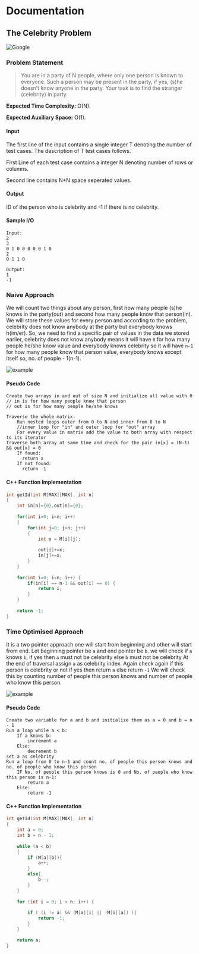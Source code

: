 # Documentation

## The Celebrity Problem

<img src="https://img.shields.io/badge/Asked in-Amazon | Fab.com | Flipkart | Google | Microsoft | One97 | United Health Group | Zoho-blue" alt="Google" />

### Problem Statement

> You are in a party of N people, where only one person is known to everyone. Such a person may be present in the party, if yes, (s)he doesn’t know anyone in the party. Your task is to find the stranger (celebrity) in party.

**Expected Time Complexity:** O(N).

**Expected Auxiliary Space:** O(1).

#### Input

The first line of the input contains a single integer T denoting the number of test cases. The description of T test cases follows.

First Line of each test case contains a integer N denoting number of rows or columns.

Second line contains N*N space seperated values.

#### Output

ID of the person who is celebrity and -1 if there is no celebrity.

#### Sample I/O
```
Input:
2
3
0 1 0 0 0 0 0 1 0
2
0 1 1 0

Output:
1
-1
```

### Naive Approach

We will count two things about any person, first how many people (s)he knows in the party(out) and second how many people know that person(in). We will store these values for every person and according to the problem, celebrity does not know anybody at the party but everybody knows h(im/er). So, we need to find a specific pair of values in the data we stored earlier, celebrity does not know anybody means it will have `0` for how many people he/she know value and everybody knows celebrity so it will have `n-1` for how many people know that person value, everybody knows except itself so, no. of people - 1(n-1).

<img src="https://pixan198.github.io/images/celebrity_problem.svg" alt="example" />

#### Pseudo Code
```
Create two arrays in and out of size N and initialize all value with 0
// in is for how many people know that person
// out is for how many people he/she knows

Traverse the whole matrix:
    Run nested loops outer from 0 to N and inner from 0 to N
    //inner loop for "in" and outer loop for "out" array
    For every value in matrix add the value to both array with respect to its iterator
Traverse both array at same time and check for the pair in[x] = (N-1) && out[x] = 0
    If found:
      return x
    If not found:
      return -1
```

#### C++ Function Implementation
```cpp
int getId(int M[MAX][MAX], int n)
{
    int in[n]={0},out[n]={0}; 
      
    for(int i=0; i<n; i++) 
    { 
        for(int j=0; j<n; j++) 
        { 
            int x = M[i][j]; 
              
            out[i]+=x; 
            in[j]+=x; 
        } 
    } 
      
    for(int i=0; i<n; i++) {
    	if(in[i] == n-1 && out[i] == 0) { 
        	return i;
    	}
    }
      
    return -1;
}
```

### Time Optimised Approach

It is a two pointer approach one will start from beginning and other will start from end.
Let beginning pointer be `a` and end pointer be `b`.
we will check if `a` knows `b`, if yes then `a` must not be celebrity else `b` must not be celebrity
At the end of traversal assign `a` as celebrity index.
Again check again if this person is celebrity or not if yes then return `a` else return `-1`
We will check this by counting number of people this person knows and number of people who know this person.

<img src="https://pixan198.github.io/images/opt_celebrity_problem.svg" alt="example" />

#### Pseudo Code
```
Create two variable for a and b and initialize them as a = 0 and b = n - 1
Run a loop while a < b:
    If a knows b:
        increment a
    Else:
        decrement b
set a as celebrity
Run a loop from 0 to n-1 and count no. of people this person knows and no. of people who know this person
    IF No. of people this person knows is 0 and No. of people who know this person is n-1:
        return a
    Else:
        return -1
```

#### C++ Function Implementation
```cpp
int getId(int M[MAX][MAX], int n)
{
    int a = 0; 
    int b = n - 1; 
  
    while (a < b) 
    { 
        if (M[a][b]){
            a++; 
        }
        else{
            b--;
		} 
    } 
  
    for (int i = 0; i < n; i++) {
	 
        if ( (i != a) && (M[a][i] || !M[i][a]) ){
            return -1; 
        }
    } 

    return a; 
}
```
